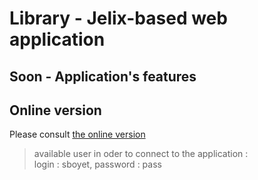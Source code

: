 # Library - Jelix-based web application

## Soon - Application's features


## Online version

Please consult [the online version](<http://boyet.me/ITI4/ProjetDevWeb/Bibli/www/>)

> available user in oder to connect to the application : <br>
> login : sboyet, password : pass
